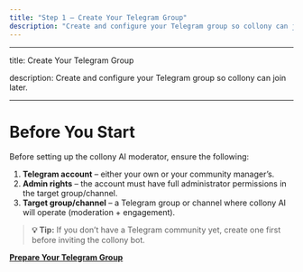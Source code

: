```yaml
---
title: "Step 1 — Create Your Telegram Group"
description: "Create and configure your Telegram group so collony can join later."
---
```


---

title: Create Your Telegram Group

description: Create and configure your Telegram group so collony can join later.

---

# Before You Start

Before setting up the collony AI moderator, ensure the following:

1. **Telegram account** – either your own or your community manager’s.
2. **Admin rights** – the account must have full administrator permissions in the target group/channel.
3. **Target group/channel** – a Telegram group or channel where collony AI will operate (moderation \+ engagement).

> **💡 Tip:** If you don’t have a Telegram community yet, create one first before inviting the collony bot.

[**Prepare Your Telegram Group**](prepare-your-telegram-group.md)